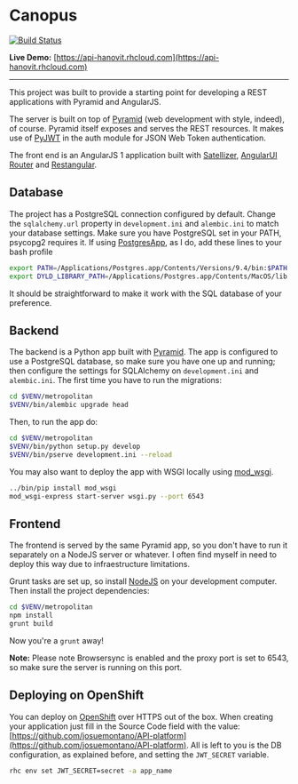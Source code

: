 # Canopus
[![Build Status](https://travis-ci.org/josuemontano/API-platform.svg?branch=master)](https://travis-ci.org/josuemontano/API-platform)

**Live Demo:** [https://api-hanovit.rhcloud.com](https://api-hanovit.rhcloud.com)

---

This project was built to provide a starting point for developing a REST applications with Pyramid and AngularJS.

The server is built on top of [Pyramid](http://trypyramid.com) (web development with style, indeed), of course. Pyramid itself exposes and serves the REST resources. It makes use of [PyJWT](https://github.com/jpadilla/pyjwt) in the auth module for JSON Web Token authentication.

The front end is an AngularJS 1 application built with [Satellizer](https://github.com/sahat/satellizer), [AngularUI Router](https://github.com/angular-ui/ui-router) and [Restangular](https://github.com/mgonto/restangular).

## Database

The project has a PostgreSQL connection configured by default. Change the `sqlalchemy.url` property in `development.ini` and `alembic.ini` to match your database settings. Make sure you have PostgreSQL set in your PATH, psycopg2 requires it. If using [PostgresApp](http://postgresapp.com/), as I do, add these lines to your bash profile

```bash
export PATH=/Applications/Postgres.app/Contents/Versions/9.4/bin:$PATH
export DYLD_LIBRARY_PATH=/Applications/Postgres.app/Contents/MacOS/lib
```

It should be straightforward to make it work with the SQL database of your preference.

## Backend

The backend is a Python app built with [Pyramid](http://trypyramid.com). The app is configured to use a PostgreSQL database, so make sure you have one up and running; then configure the settings for SQLAlchemy on `development.ini` and `alembic.ini`. The first time you have to run the migrations:

```bash
cd $VENV/metropolitan
$VENV/bin/alembic upgrade head
```

Then, to run the app do:

```bash
cd $VENV/metropolitan
$VENV/bin/python setup.py develop
$VENV/bin/pserve development.ini --reload
```

You may also want to deploy the app with WSGI locally using [mod_wsgi](https://modwsgi.readthedocs.org/en/master/).

```bash
../bin/pip install mod_wsgi
mod_wsgi-express start-server wsgi.py --port 6543
```

## Frontend

The frontend is served by the same Pyramid app, so you don't have to run it separately on a NodeJS server or whatever. I often find myself in need to deploy this way due to infraestructure limitations.

Grunt tasks are set up, so install [NodeJS](http://nodejs.org) on your development computer. Then install the project dependencies:

```bash
cd $VENV/metropolitan
npm install
grunt build
```

Now you're a `grunt` away!

**Note:** Please note Browsersync is enabled and the proxy port is set to 6543, so make sure the server is running on this port.

## Deploying on OpenShift

You can deploy on [OpenShift](https://openshift.redhat.com) over HTTPS out of the box. When creating your application just fill in the Source Code field with the value: [https://github.com/josuemontano/API-platform](https://github.com/josuemontano/API-platform). All is left to you is the DB configuration, as explained before, and setting the `JWT_SECRET` variable.

```bash
rhc env set JWT_SECRET=secret -a app_name
```
